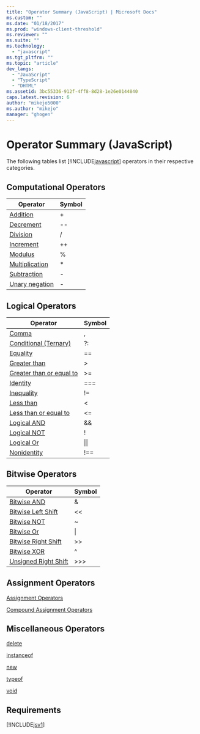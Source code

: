 ```yaml
---
title: "Operator Summary (JavaScript) | Microsoft Docs"
ms.custom: ""
ms.date: "01/18/2017"
ms.prod: "windows-client-threshold"
ms.reviewer: ""
ms.suite: ""
ms.technology: 
  - "javascript"
ms.tgt_pltfrm: ""
ms.topic: "article"
dev_langs: 
  - "JavaScript"
  - "TypeScript"
  - "DHTML"
ms.assetid: 3bc55336-912f-4ff8-8d28-1e26e0144840
caps.latest.revision: 6
author: "mikejo5000"
ms.author: "mikejo"
manager: "ghogen"
---
```

# Operator Summary (JavaScript)
The following tables list [!INCLUDE[javascript](../../javascript/includes/javascript-md.md)] operators in their respective categories.  
  
## Computational Operators  
  
|Operator|Symbol|  
|--------------|------------|  
|[Addition](../../javascript/reference/addition-operator-decrement-javascript.md)|+|  
|[Decrement](../../javascript/reference/increment-and-decrement-operators-javascript.md)|--|  
|[Division](../../javascript/reference/division-operator-decrement-javascript.md)|/|  
|[Increment](../../javascript/reference/increment-and-decrement-operators-javascript.md)|++|  
|[Modulus](../../javascript/reference/modulus-operator-decrementjavascript.md)|%|  
|[Multiplication](../../javascript/reference/multiplication-operator-decrement-javascript.md)|*|  
|[Subtraction](../../javascript/reference/subtraction-operator-decrement-javascript.md)|-|  
|[Unary negation](../../javascript/reference/subtraction-operator-decrement-javascript.md)|-|  
  
## Logical Operators  
  
|Operator|Symbol|  
|--------------|------------|  
|[Comma](../../javascript/reference/comma-operator-decrement-javascript.md)|,|  
|[Conditional (Ternary)](../../javascript/reference/conditional-ternary-operator-decrement-javascript.md)|?:|  
|[Equality](../../javascript/reference/comparison-operators-javascript.md)|==|  
|[Greater than](../../javascript/reference/comparison-operators-javascript.md)|>|  
|[Greater than or equal to](../../javascript/reference/comparison-operators-javascript.md)|>=|  
|[Identity](../../javascript/reference/comparison-operators-javascript.md)|===|  
|[Inequality](../../javascript/reference/comparison-operators-javascript.md)|!=|  
|[Less than](../../javascript/reference/comparison-operators-javascript.md)|<|  
|[Less than or equal to](../../javascript/reference/comparison-operators-javascript.md)|<=|  
|[Logical AND](../../javascript/reference/logical-and-operator-decrement-javascript.md)|&&|  
|[Logical NOT](../../javascript/reference/logical-not-operator-decrement-exclpt-javascript.md)|!|  
|[Logical Or](../../javascript/reference/logical-or-operator-decrement-javascript.md)|&#124;&#124;|  
|[Nonidentity](../../javascript/reference/comparison-operators-javascript.md)|!==|  
  
## Bitwise Operators  
  
|Operator|Symbol|  
|--------------|------------|  
|[Bitwise AND](../../javascript/reference/bitwise-and-operator-decrement-javascript.md)|&|  
|[Bitwise Left Shift](../../javascript/reference/bitwise-left-shift-operator-decrement-javascript.md)|<\<|  
|[Bitwise NOT](../../javascript/reference/bitwise-not-operator-decrement-tilde-javascript.md)|~|  
|[Bitwise Or](../../javascript/reference/bitwise-or-operator-decrement-javascript.md)|&#124;|  
|[Bitwise Right Shift](../../javascript/reference/bitwise-right-shift-operator-decrement-javascript.md)|>>|  
|[Bitwise XOR](../../javascript/reference/bitwise-xor-operator-decrement-hat-javascript.md)|^|  
|[Unsigned Right Shift](../../javascript/reference/unsigned-right-shift-operator-decrement-javascript.md)|>>>|  
  
## Assignment Operators  
 [Assignment Operators](../../javascript/reference/assignment-operator-decrement-equal-javascript.md)  
  
 [Compound Assignment Operators](../../javascript/reference/compound-assignment-operators-javascript.md)  
  
## Miscellaneous Operators  
 [delete](../../javascript/reference/delete-operator-decrementjavascript.md)  
  
 [instanceof](../../javascript/reference/instanceof-operator-decrementjavascript.md)  
  
 [new](../../javascript/reference/new-operator-decrementjavascript.md)  
  
 [typeof](../../javascript/reference/typeof-operator-decrementjavascript.md)  
  
 [void](../../javascript/reference/void-operator-decrementjavascript.md)  
  
## Requirements  
 [!INCLUDE[jsv1](../../javascript/misc/includes/jsv1-md.md)]